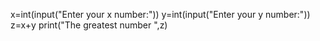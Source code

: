 x=int(input("Enter your x number:"))
y=int(input("Enter your y number:"))
z=x+y
print("The greatest number ",z)